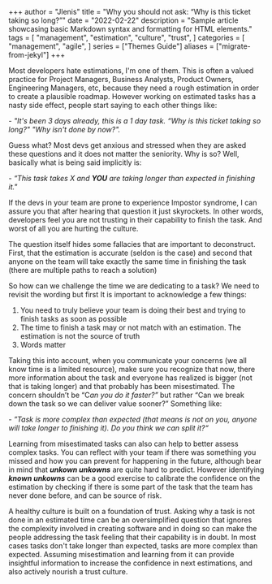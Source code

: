 +++
author = "Jlenis"
title = "Why you should not ask: “Why is this ticket taking so long?”"
date = "2022-02-22"
description = "Sample article showcasing basic Markdown syntax and formatting for HTML elements."
tags = [
    "management",
    "estimation",
    "culture",
    "trust",
]
categories = [
    "management",
    "agile",
]
series = ["Themes Guide"]
aliases = ["migrate-from-jekyl"]
+++

Most developers hate estimations, I'm one of them. This is often a valued practice for Project Managers, Business Analysts, Product Owners, Engineering Managers, etc, because they need a rough estimation in order to create a plausible roadmap. However working on estimated tasks has a nasty side effect, people start saying to each other things like:
<!--more-->
*- "It's been 3 days already, this is a 1 day task. “Why is this ticket  taking so long?" "Why isn't done by now?".*

Guess what? Most devs get anxious and stressed when they are asked these questions and it does not matter the seniority. Why is so? Well, basically what is being said implicitly is:

 *- “This task takes X and **YOU** are taking longer than expected in finishing it."*

If the devs in your team are prone to experience Impostor syndrome, I can assure you that after hearing that question it just skyrockets. In other words, developers feel you are not trusting in their capability to finish the task. And worst of all you are hurting the culture.

The question itself hides some fallacies that are important to deconstruct. First, that the estimation is accurate (seldon is the case) and second that anyone on the team will take exactly the same time in finishing the task (there are multiple paths to reach a solution) 

So how can we challenge the time we are dedicating to a task? We need to revisit the wording but first It is important to acknowledge a few things: 

1. You need to truly believe your team is doing their best and trying to finish tasks as soon as possible
2. The time to finish a task may or not match with an estimation. The estimation is not the source of truth
3. Words matter

Taking this into account, when you communicate your concerns (we all know time is a limited resource), make sure you recognize that now, there  more information about the task and everyone has realized is bigger (not that is taking longer) and that probably has been misestimated. The concern shouldn’t be “C*an you do it faster?”*  but rather “Can we break down the task so we can deliver value sooner?” Something like:

*- ”Task is more complex than expected (that means is not on you, anyone will take longer to finishing it). Do you think we can split it?“*

Learning from misestimated tasks can also can help to better assess complex tasks. You can reflect with your team if there was something you missed and how you can prevent for happening in the future, although bear in mind that ***unkown unkowns*** are quite hard to predict. However identifying ***known unkowns*** can be a good exercise to calibrate the confidence on the estimation by checking if there is some part of the task that the team has never done before, and can be source of risk. 

A healthy culture is built on a foundation of trust. Asking why a task is not done in an estimated time can be an oversimplified question that ignores the complexity involved in creating software and in doing so can make the people addressing the task feeling that their capability is in doubt. In most cases tasks don't take longer than expected, tasks are more complex than expected. Assuming misestimation and learning from it can provide insightful information to increase the confidence in next estimations, and also actively nourish a trust culture.
